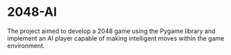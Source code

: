 # 2048-AI
The project aimed to develop a 2048 game using the Pygame library and implement an AI player capable of making intelligent moves within the game environment.
